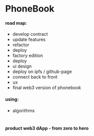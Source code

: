 # PhoneBook

#### road map:
- develop contract
- update features
- refactor
- deploy
- factory edition
- deploy
- ui design
- deploy on ipfs / github-page
- connect back to front
- ux
- final web3 version of phonebook

#### using:
- algorithms

#

**product web3 dApp - from zero to hero**
